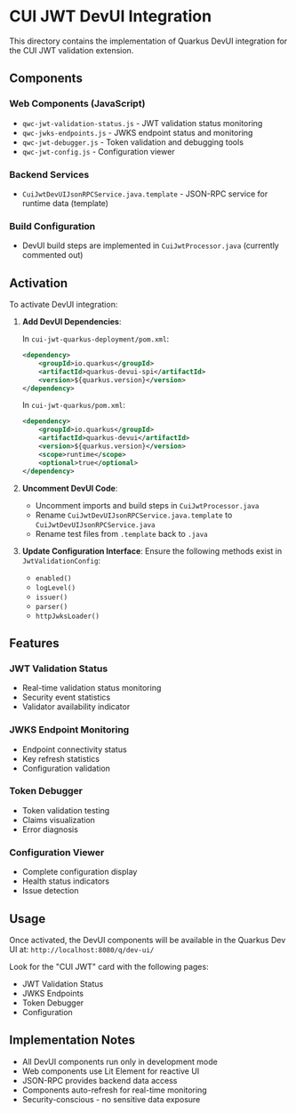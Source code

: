 # CUI JWT DevUI Integration

This directory contains the implementation of Quarkus DevUI integration for the
CUI JWT validation extension.

## Components

### Web Components (JavaScript)

- `qwc-jwt-validation-status.js` - JWT validation status monitoring
- `qwc-jwks-endpoints.js` - JWKS endpoint status and monitoring
- `qwc-jwt-debugger.js` - Token validation and debugging tools
- `qwc-jwt-config.js` - Configuration viewer

### Backend Services

- `CuiJwtDevUIJsonRPCService.java.template` - JSON-RPC service for runtime data
  (template)

### Build Configuration

- DevUI build steps are implemented in `CuiJwtProcessor.java` (currently
  commented out)

## Activation

To activate DevUI integration:

1. **Add DevUI Dependencies**:

   In `cui-jwt-quarkus-deployment/pom.xml`:

   ```xml
   <dependency>
       <groupId>io.quarkus</groupId>
       <artifactId>quarkus-devui-spi</artifactId>
       <version>${quarkus.version}</version>
   </dependency>
   ```

   In `cui-jwt-quarkus/pom.xml`:

   ```xml
   <dependency>
       <groupId>io.quarkus</groupId>
       <artifactId>quarkus-devui</artifactId>
       <version>${quarkus.version}</version>
       <scope>runtime</scope>
       <optional>true</optional>
   </dependency>
   ```

2. **Uncomment DevUI Code**:

   - Uncomment imports and build steps in `CuiJwtProcessor.java`
   - Rename `CuiJwtDevUIJsonRPCService.java.template` to
     `CuiJwtDevUIJsonRPCService.java`
   - Rename test files from `.template` back to `.java`

3. **Update Configuration Interface**: Ensure the following methods exist in
   `JwtValidationConfig`:
   - `enabled()`
   - `logLevel()`
   - `issuer()`
   - `parser()`
   - `httpJwksLoader()`

## Features

### JWT Validation Status

- Real-time validation status monitoring
- Security event statistics
- Validator availability indicator

### JWKS Endpoint Monitoring

- Endpoint connectivity status
- Key refresh statistics
- Configuration validation

### Token Debugger

- Token validation testing
- Claims visualization
- Error diagnosis

### Configuration Viewer

- Complete configuration display
- Health status indicators
- Issue detection

## Usage

Once activated, the DevUI components will be available in the Quarkus Dev UI at:
`http://localhost:8080/q/dev-ui/`

Look for the "CUI JWT" card with the following pages:

- JWT Validation Status
- JWKS Endpoints
- Token Debugger
- Configuration

## Implementation Notes

- All DevUI components run only in development mode
- Web components use Lit Element for reactive UI
- JSON-RPC provides backend data access
- Components auto-refresh for real-time monitoring
- Security-conscious - no sensitive data exposure
